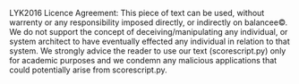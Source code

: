 LYK2016 Licence Agreement:
This piece of text can be used, without warrenty or any responsibility imposed directly, or indirectly on balancee©.
We do not support the concept of deceiving/manipulating any individual, or system architect to have eventually effected any individual in relation to that system.
We strongly advice the reader to use our text (scorescript.py) only for academic purposes and we condemn any malicious applications that could potentially arise from scorescript.py.
